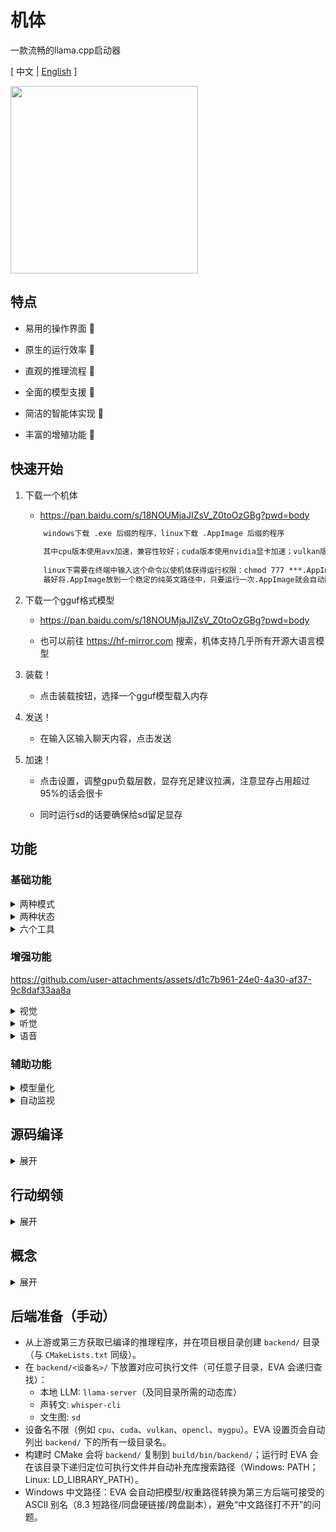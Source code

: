 # 机体

一款流畅的llama.cpp启动器

\[ 中文 | [English](README_en.md) \]


<img src="https://github.com/ylsdamxssjxxdd/eva/assets/63994076/a7c5943a-aa4f-4e46-a6c6-284be990fd59" width="300px">


## 特点

- 易用的操作界面 🧮

- 原生的运行效率 🚀

- 直观的推理流程 👀

- 全面的模型支援 🐳

- 简洁的智能体实现 🤖

- 丰富的增殖功能 🐣


## 快速开始

1. 下载一个机体

    - https://pan.baidu.com/s/18NOUMjaJIZsV_Z0toOzGBg?pwd=body

    ```txt
        windows下载 .exe 后缀的程序，linux下载 .AppImage 后缀的程序
        
        其中cpu版本使用avx加速，兼容性较好；cuda版本使用nvidia显卡加速；vulkan版本可以使用任意显卡加速，速度不如cuda版本
        
        linux下需要在终端中输入这个命令以使机体获得运行权限：chmod 777 ***.AppImage 
        最好将.AppImage放到一个稳定的纯英文路径中，只要运行一次.AppImage就会自动配置桌面快捷方式和开始菜单
    ```

2. 下载一个gguf格式模型

    - https://pan.baidu.com/s/18NOUMjaJIZsV_Z0toOzGBg?pwd=body

    - 也可以前往 https://hf-mirror.com 搜索，机体支持几乎所有开源大语言模型

3. 装载！

    - 点击装载按钮，选择一个gguf模型载入内存

4. 发送！

    - 在输入区输入聊天内容，点击发送

5. 加速！

    - 点击设置，调整gpu负载层数，显存充足建议拉满，注意显存占用超过95%的话会很卡

    - 同时运行sd的话要确保给sd留足显存


## 功能

### 基础功能

<details>

<summary> 两种模式 </summary>

1. 本地模式：用户左键单击装载按钮，通过装载本地的模型进行交互

2. 链接模式：用户右键单击装载按钮，输入某个模型服务的api端点进行交互（目前支持openai类型兼容接口）

</details>

<details>

<summary> 两种状态 </summary>

1. 对话状态

    - 机体的默认状态，在输入区输入聊天内容，模型进行回复

    - 可以事先约定好角色

    - 可以使用挂载的工具

    - 可以按f1截图，按f2进行录音，截图和录音会发送给多模态或whisper模型进行相应处理

2. 补完状态

    - 在输出区键入任意文字，模型对其进行补完

 

</details>

<details>

<summary> 六个工具 </summary>

在 本地模式 + 对话状态 下，用户可以点击约定为模型挂载工具

```txt
    原理是在系统指令中添加一段额外的指令来指导模型调用相应的工具
    每当模型预测结束后，机体自动检测其是否包含调用工具的xml字段，若有则调用相应的工具，工具执行完毕后将结果再发送给模型继续进行预测
```

1. 计算器

    - 模型输出计算公式给计算器工具，工具将返回计算结果

    - 例如：计算888*999 

    - 调用难度：⭐

2. 鼠标键盘

    - 模型输出行动序列来控制用户的鼠标和键盘，需要模型拥有视觉才能完成定位

    - 例如：帮我自动在冒险岛里搬砖

    - 调用难度：⭐⭐⭐⭐⭐

3. 软件工程师

    - 类似cline的自动化工具执行链

    - 例如：帮我构建一个cmake qt的初始项目

    - 调用难度：⭐⭐⭐⭐⭐

4. 知识库

    - 模型输出查询文本给知识库工具，工具将返回三条最相关的已嵌入知识

    - 要求：用户需要先在增殖窗口上传文档并构建知识库

    - 例如：请问机体有哪些功能？

    - 调用难度：⭐⭐⭐

    <img src="https://github.com/ylsdamxssjxxdd/eva/assets/63994076/a0b8c4e7-e8dd-4e08-bcb2-2f890d77d632" width="500px">

5. 文生图

    - 模型输出绘画提示词给文生图工具，工具将返回绘制好的图像

    - 要求：用户需要先在增殖窗口配置文生图的模型路径，支持sd和flux模型

    - 例如：画一个女孩

    - 调用难度：⭐⭐

    <img src="https://github.com/ylsdamxssjxxdd/eva/assets/63994076/627e5cd2-2361-4112-9df4-41b908fb91c7" width="500px">

6. MCP工具

    - 通过MCP服务，获取到外部丰富的工具

    - 说明：挂载工具后需要前往增殖窗口配置MCP服务

    - 调用难度：⭐⭐⭐⭐⭐

</details>

### 增强功能

https://github.com/user-attachments/assets/d1c7b961-24e0-4a30-af37-9c8daf33aa8a

<details>

<summary> 视觉 </summary>

- 介绍：在 本地模式 + 对话状态 下可以挂载视觉模型，视觉模型一般名称中带有mmproj，并且只和特定的模型相匹配。挂载成功后用户可以选择图像进行预解码，来作为模型的上文

- 激活方法：在设置中右击 "挂载视觉" 的输入框选择mmproj模型。可以通过 拖动图片到输入框 或 右击输入框点击<上传图像> 或 按f1进行截图，然后点击发送按钮对图像进行预解码，解码完毕再进行问答

</details>

<details>

<summary> 听觉 </summary>

- 介绍：借助whisper.cpp项目将用户的声音转为文本，也可以直接传入音频转为字幕文件

- 激活方法：右击状态区打开增殖窗口，选择声转文选项卡，选择whisper模型所在路径。回到主界面按f2快捷键即可录音，再按f2结束录音，并自动转为文本填入到输入区

</details>

<details>

<summary> 语音 </summary>

- 介绍：借助windows系统的语音功能将模型输出的文本转为语音并自动播放，或者可以自己配置outetts模型进行文转声

- 激活方法：右击状态区打开增殖窗口，选择文转声选项卡，选择一个声源并启动。

</details>

### 辅助功能

<details>

<summary> 模型量化 </summary>

- 可以右击状态区弹出增殖窗口，在模型量化选项卡中对未经量化的fp32、fp16、bf16的gguf模型进行量化

</details>

<details>

<summary> 自动监视 </summary>

- 本地对话状态下，挂载视觉后，可以设置监视帧率，模型会自动以这个频率监视屏幕

</details>

## 源码编译

<details>

<summary> 展开 </summary>

1. 配置环境

    - 安装编译器 windows可以用msvc或mingw，linux需要g++或clang

    - 安装Qt5.15库 https://download.qt.io/

    - 安装cmake https://cmake.org/

    - 如果要用nvidia显卡加速，安装cuda-tooklit https://developer.nvidia.com/cuda-toolkit-archive

    - 如果要用各种型号显卡加速，安装VulkanSDK https://vulkan.lunarg.com/sdk/home

2. 克隆源代码

    ```bash
    git clone https://github.com/ylsdamxssjxxdd/eva.git
    ```

3. 编译

    ```bash
    cd eva
    cmake -B build -DBODY_PACK=OFF -DGGML_VULKAN=OFF -DGGML_CUDA=OFF
    cmake --build build --config Release -j 8
    ```

    - BODY_PACK：是否需要打包的标志，若开启，windows下将所有组件放置在bin目录下；linux下将所有组件打包为一个AppImage文件，但是依赖linuxdeploy等工具需要自行配置

    - GGML_CUDA：是否需要启用cuda加速的标志

    - GGML_VULKAN：是否需要启用vulkan加速的标志

</details>

## 行动纲领

<details>

<summary> 展开 </summary>

- 装载（本地模式）

    - 【ui】用户点击装载→选择本地模式→选择模型→预装载 preLoad（清屏/锁定/动画）→【backend】根据当前设置 ensureRunning 启动/重启 llama-server→监听 serverReady(endpoint)→【ui】切换到本地端点、初始化会话（插入系统指令）、收尾动画→unlockLoad→正常界面状态→END

    - 首次装载按可用显存与模型体积粗估 ngl=999/0，装载后以 n_layer+1 修正显示；GPU/CPU 状态定时刷新

- 装载（链接模式）

    - 【ui】用户点击装载→选择链接模式→填写 endpoint/key/model→set_api→切换为 LINK_MODE、停止本地服务与在途请求→清屏并注入系统指令→【net】指向远端端点→正常界面状态→END

- 发送/推理（统一）

    - 【ui】构建 OpenAI 兼容消息（system+user，可含 text/image_url/input_audio）→emit ui2net_data + ui2net_push→【net】POST /v1/chat/completions 或 /completions，SSE 流式解析→net2ui_output 逐片输出，net2ui_state 汇报状态，net2ui_kv_tokens/… 统计用量→完成时 net2ui_pushover→【ui】normal_finish_pushover 收尾、解锁；若启用工具则转入工具调用→END

- 工具调用

    - 【ui】解析 assistant 输出中的工具 XML→emit ui2tool_exec→【tool】按 name 执行（calculator/execute_command/knowledge/controller/stablediffusion/…）→返回结果→【ui】以“tool_response: …”封装到 user 消息并着色显示→自动继续发送→直至无工具请求→END

- 图像/音频输入

    - 图像：拖拽/上传/按 F1 截图→以 {type:image_url} 追加到 user 消息；支持多图

    - 音频：上传 WAV/MP3/OGG/FLAC→UI 临时以 audio_url 表示→【net】发送前转换为 OpenAI input_audio 结构

- 录音转文字（Whisper）

    - 【ui】首次 F2 打开增殖窗口选择 whisper 模型→再次 F2 开始录音→再次 F2 结束→保存 WAV 并重采样 16kHz→【expend】调用 whisper-cli 解码→结果写盘并通过信号回填输入框→END

- 约定与设置

    - 约定：用户点击约定→编辑系统指令/昵称/工具开关→确认→set_date→统一重置上下文 on_reset_clicked→END

    - 设置：用户点击设置→修改参数→若涉及后端（模型/设备/nctx/ngl/lora/mmproj/并发/批等）→【backend】按需重启并在 serverReady 后恢复 UI；仅采样参数变化→不重启，仅重置上下文→END

- 知识库

    - 构建：用户在增殖-知识库选择嵌入模型→【expend】启动嵌入服务（--embedding）→上传/编辑文本→逐段调用 /v1/embeddings 得到向量→入库并同步给【tool】→END

    - 问答：通过“工具调用”中的 knowledge 流程完成（计算查询向量并返回相似度最高的文本段）→END

- 说明

    - 所有推理均经由【net】请求式完成；【backend】仅负责在本地模式下托管 llama-server 进程与端点切换

</details>

## 概念

<details>

<summary> 展开 </summary>

- model（模型）: 由一个公式和一组参数组成

- token（词元）: 词的编号，例如，你好 token=123，我 token=14，他的 token=3249，不同模型编号不一样

- vocab（词表）: 该模型训练时所设置的全部词的token，不同模型词表不一样，词表里中文占比越高的往往中文能力强

- kv cache（上下文缓存）: 先前计算的模型注意力机制的键和值，相当于模型的记忆

- decoding（解码）：模型根据上下文缓存和送入的新token计算出向量表，并得到新的上下文缓存

- sampling（采样）：根据向量表计算出概率表并选出下一个词

- predict（预测）：（解码 + 采样）循环

- predecode（预解码）：只解码不采样，用于缓存上下文如系统指令

---

- n_ctx_train（最大上下文长度）: 该模型训练时能送入解码的最大token数量

- n_ctx（上下文长度）: 用户设置的解码时模型能接受的的最大token数量，不能超过n_ctx_train，相当于记忆容量

- temperature（温度）: 采样时会根据温度值将向量表转为概率表，温度越高随机性越大

- vecb（向量表）: 本次解码中词表里所有token的概率分布

- prob（概率表）: 本次采样中词表里所有token的最终选用概率

</details>

## 后端准备（手动）

- 从上游或第三方获取已编译的推理程序，并在项目根目录创建 `backend/` 目录（与 `CMakeLists.txt` 同级）。
- 在 `backend/<设备名>/` 下放置对应可执行文件（可任意子目录，EVA 会递归查找）：
  - 本地 LLM: `llama-server`（及同目录所需的动态库）
  - 声转文: `whisper-cli`
  - 文生图: `sd`
- 设备名不限（例如 `cpu`、`cuda`、`vulkan`、`opencl`、`mygpu`）。EVA 设置页会自动列出 `backend/` 下的所有一级目录名。
- 构建时 CMake 会将 `backend/` 复制到 `build/bin/backend/`；运行时 EVA 会在该目录下递归定位可执行文件并自动补充库搜索路径（Windows: PATH；Linux: LD_LIBRARY_PATH）。
- Windows 中文路径：EVA 会自动把模型/权重路径转换为第三方后端可接受的 ASCII 别名（8.3 短路径/同盘硬链接/跨盘副本），避免“中文路径打不开”的问题。
